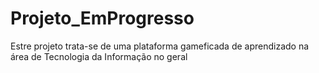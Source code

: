 # Projeto_EmProgresso
Estre projeto trata-se de uma plataforma gameficada de aprendizado na área de Tecnologia da Informação no geral
